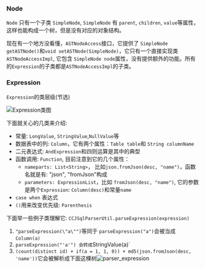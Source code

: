 ### Node

`Node` 只有一个子类 `SimpleNode`, `SimpleNode` 有 `parent`, `children`, `value`等属性，这样也能构成一个树，但是没有对应的对象结构。

现在有一个地方没看懂，`ASTNodeAccess`接口，它提供了 `SimpleNode getASTNode()`和`void setASTNode(SimpleNode)`，它只有一个直接实现类`ASTNodeAccessImpl`, 它包含 `SimpleNode node`属性，没有提供额外的功能。所有的`Expression`的子类都是`ASTNodeAccessImpl`的子类。

### Expression

`Expression`的类层级(节选)

![Expression类图](/Users/caoxiaoyong/Documents/blog/framework/images/JSqlParser_Expression.png)

下面就关心的几类来介绍:

* 常量: `LongValue`, `StringValue`,`NullValue`等
*  数据表中的列: `Column`，它有两个属性：`Table table`和 `String columnName`
*  二元表达式: `AndExpression`和四则运算是其中的典型
* 函数调用: `Function`, 目前注意到它的几个属性：
  * `nameparts: List<String>`， 比如`json.fromJson(desc, "name")`，函数名就是有: "json", "fromJson"构成
  * `parameters: ExpressionList`，比如 `fromJson(desc, "name")`, 它的参数是两个`Expression`: `Column(desc)`和常量`name`
* `case when` 表达式
* `()`用来改变优先级: `Parenthesis`

下面举一些例子类理解它: `CCJSqlParserUtil.parseExpression(expression)`

1. `"parseExpression(\"a\"")`等同于 `parseExpression("a")`会被当成`Column(a)`
2. `parseExpression("'a'") 会转成`StringValue(a)`
3. `(count(distinct id) + if(a = 1, 1, 0)) + md5(json.fromJson(desc, 'name'))`它会被解析成下面这棵树![parser_expression](/Users/caoxiaoyong/Documents/blog/framework/images/jsqlparser_parser_expression.png)


